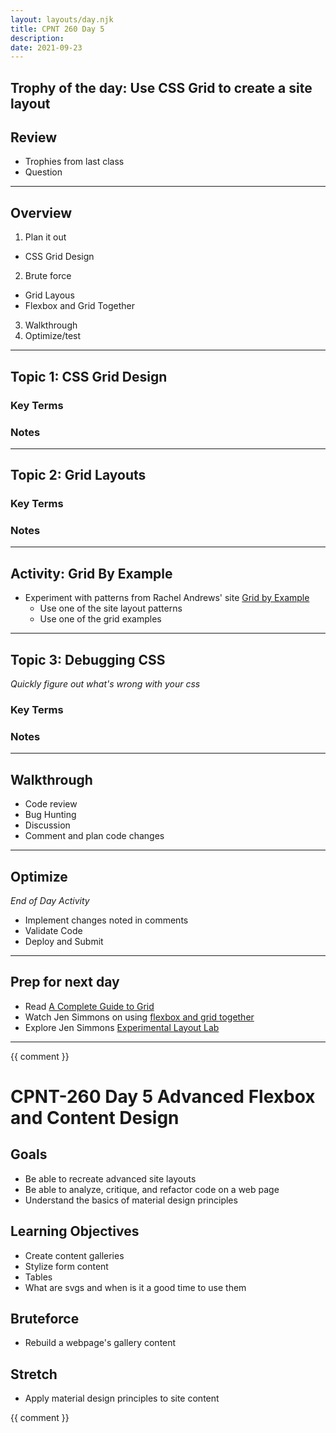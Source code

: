 ```yaml
---
layout: layouts/day.njk
title: CPNT 260 Day 5
description: 
date: 2021-09-23
---
```

## Trophy of the day: Use CSS Grid to create a site layout

## Review
- Trophies from last class
- Question

---
## Overview
1. Plan it out
  - CSS Grid Design
2. Brute force
  - Grid Layous
  - Flexbox and Grid Together
3. Walkthrough
4. Optimize/test

---
## Topic 1: CSS Grid Design

### Key Terms

### Notes
---
## Topic 2: Grid Layouts

### Key Terms

### Notes

---
## Activity: Grid By Example
- Experiment with patterns from Rachel Andrews' site [Grid by Example](https://gridbyexample.com/)
  - Use one of the site layout patterns
  - Use one of the grid examples

--- 
## Topic 3: Debugging CSS
_Quickly figure out what's wrong with your css_

### Key Terms

### Notes
---
## Walkthrough
- Code review
- Bug Hunting
- Discussion
- Comment and plan code changes

---
## Optimize
_End of Day Activity_
- Implement changes noted in comments
- Validate Code
- Deploy and Submit

---
## Prep for next day
- Read [A Complete Guide to Grid](https://css-tricks.com/snippets/css/complete-guide-gri) 
- Watch Jen Simmons on using [flexbox and grid together](https://www.youtube.com/watch?v=dQHtT47eH0M)
- Explore Jen Simmons [Experimental Layout Lab](https://labs.jensimmons.com/)
---

{{ comment }}
# CPNT-260 Day 5 Advanced Flexbox and Content Design

## Goals
* Be able to recreate advanced site layouts
* Be able to analyze, critique, and refactor code on a web page
* Understand the basics of material design principles

## Learning Objectives
* Create content galleries
* Stylize form content
* Tables
* What are svgs and when is it a good time to use them
## Bruteforce
* Rebuild a webpage's gallery content

## Stretch
* Apply material design principles to site content

 {{ comment }}